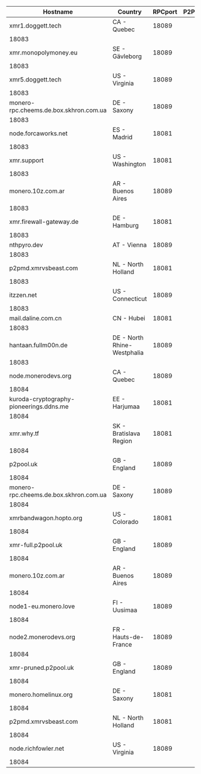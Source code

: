 Hostname | Country | RPCport | P2Pport
--- | --- | --- | ---
xmr1.doggett.tech | CA - Quebec | 18089
 | 18083
xmr.monopolymoney.eu | SE - Gävleborg | 18089
 | 18083
xmr5.doggett.tech | US - Virginia | 18089
 | 18083
monero-rpc.cheems.de.box.skhron.com.ua | DE - Saxony | 18089
 | 18083
node.forcaworks.net | ES - Madrid | 18081
 | 18083
xmr.support | US - Washington | 18081
 | 18083
monero.10z.com.ar | AR - Buenos Aires | 18089
 | 18083
xmr.firewall-gateway.de | DE - Hamburg | 18081
 | 18083
nthpyro.dev | AT - Vienna | 18089
 | 18083
p2pmd.xmrvsbeast.com | NL - North Holland | 18081
 | 18083
itzzen.net | US - Connecticut | 18089
 | 18083
mail.daline.com.cn | CN - Hubei | 18081
 | 18083
hantaan.fullm00n.de | DE - North Rhine-Westphalia | 18089
 | 18083
node.monerodevs.org | CA - Quebec | 18089
 | 18084
kuroda-cryptography-pioneerings.ddns.me | EE - Harjumaa | 18081
 | 18084
xmr.why.tf | SK - Bratislava Region | 18081
 | 18084
p2pool.uk | GB - England | 18089
 | 18084
monero-rpc.cheems.de.box.skhron.com.ua | DE - Saxony | 18089
 | 18084
xmrbandwagon.hopto.org | US - Colorado | 18081
 | 18084
xmr-full.p2pool.uk | GB - England | 18089
 | 18084
monero.10z.com.ar | AR - Buenos Aires | 18089
 | 18084
node1-eu.monero.love | FI - Uusimaa | 18089
 | 18084
node2.monerodevs.org | FR - Hauts-de-France | 18089
 | 18084
xmr-pruned.p2pool.uk | GB - England | 18089
 | 18084
monero.homelinux.org | DE - Saxony | 18081
 | 18084
p2pmd.xmrvsbeast.com | NL - North Holland | 18081
 | 18084
node.richfowler.net | US - Virginia | 18089
 | 18084
